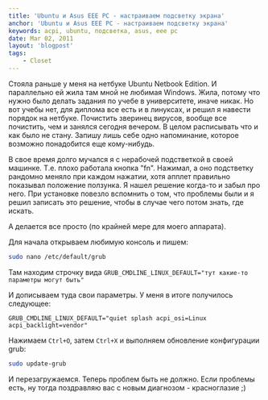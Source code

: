 ```yaml
---
title: 'Ubuntu и Asus EEE PC - настраиваем подсветку экрана'
anchor: 'Ubuntu и Asus EEE PC - настраиваем подсветку экрана'
keywords: acpi, ubuntu, подсветка, asus, eee pc
date: Mar 02, 2011
layout: 'blogpost'
tags:
    - Closet
---
```


Стояла раньше у меня на нетбуке Ubuntu Netbook Edition. И параллельно ей жила там мной не любимая Windows. Жила, потому что нужно было делать задания по учебе в университете, иначе никак. Но вот учебы нет, для диплома все есть и в линуксах, и решил я навести порядок на нетбуке. Почистить зверинец вирусов, вообще все почистить, чем и занялся сегодня вечером. В целом расписывать что и как было не стану. Запишу лишь себе одно напоминание, которое возможно понадобится еще кому-нибудь.

<!-- cut -->

В свое время долго мучался я с нерабочей подстветкой в своей машинке. Т.е. плохо работала кнопка "fn". Нажимал, а оно подстветку рандомно меняло при каждом нажатии, хотя апплет правильно показывал положение ползунка. Я нашел решение когда-то и забыл про него. При установке повезло вспомнить о том, что проблемы были и я решил записать это решение, чтобы в случае чего потом знать, где искать.

А делается все просто (по крайней мере для моего аппарата).

Для начала открываем любимую консоль и пишем:

``` bash
sudo nano /etc/default/grub
```

Там находим строчку вида `GRUB_CMDLINE_LINUX_DEFAULT="тут какие-то параметры могут быть"`

И дописываем туда свои параметры. У меня в итоге получилось следующее:

```
GRUB_CMDLINE_LINUX_DEFAULT="quiet splash acpi_osi=Linux acpi_backlight=vendor"
```

Нажимаем `Ctrl+O`, затем `Ctrl+X` и выполняем обновление конфигурации grub:

``` bash
sudo update-grub
```

И перезагружаемся. Теперь проблем быть не должно. Если проблемы есть, ну тогда поздравляю вас с новым диагнозом - красноглазие ;)
